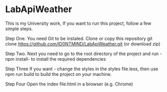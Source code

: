 # LabApiWeather
This is my University work, If you want to run this project, follow a few simple steps.

Step One.
You need Git to be instaled.
Clone or copy this repository 
git clone https://github.com/ID0NTMIND/LabApiWeather.git
(or download zip)

Step Two.
Next you need to go to the root directory of the project 
and run -npm install- to install the required dependencies

Step Three
If you want - change the styles in the styles file.less, then 
use npm run build to build the project on your machine.

Step Four
Open the index file.html in a browser (e.g. Chrome)